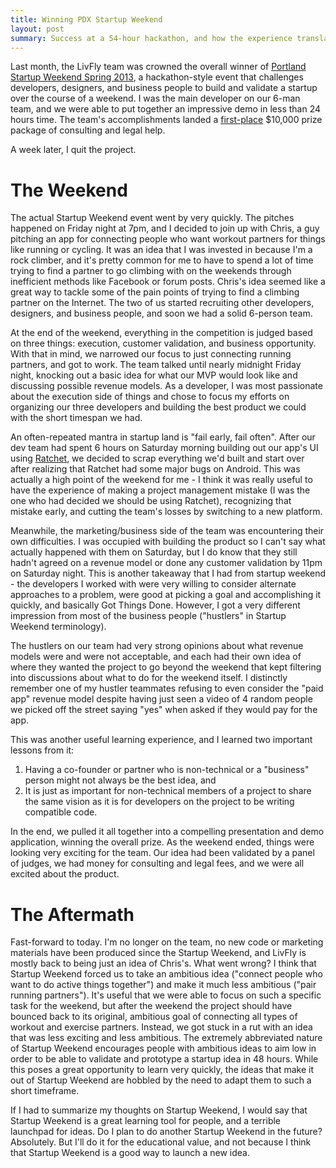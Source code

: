 ```yaml
---
title: Winning PDX Startup Weekend
layout: post
summary: Success at a 54-hour hackathon, and how the experience translated (or didn't) to the real world.
---
```


Last month, the LivFly team was crowned the overall winner of [Portland Startup Weekend Spring 2013](http://portland.startupweekend.org/), a hackathon-style event that challenges developers, designers, and business people to build and validate a startup over the course of a weekend. I was the main developer on our 6-man team, and we were able to put together an impressive demo in less than 24 hours time. The team's accomplishments landed a [first-place](http://portland.startupweekend.org/2013/05/01/congratulations-to-all-pdxsw-spring-2013-teams/) $10,000 prize package of consulting and legal help. 

A week later, I quit the project.

# The Weekend
The actual Startup Weekend event went by very quickly. The pitches happened on Friday night at 7pm, and I decided to join up with Chris, a guy pitching an app for connecting people who want workout partners for things like running or cycling. It was an idea that I was invested in because I'm a rock climber, and it's pretty common for me to have to spend a lot of time trying to find a partner to go climbing with on the weekends through inefficient methods like Facebook or forum posts. Chris's idea seemed like a great way to tackle some of the pain points of trying to find a climbing partner on the Internet. The two of us started recruiting other developers, designers, and business people, and soon we had a solid 6-person team. 

At the end of the weekend, everything in the competition is judged based on three things: execution, customer validation, and business opportunity. With that in mind, we narrowed our focus to just connecting running partners, and got to work. The team talked until nearly midnight Friday night, knocking out a basic idea for what our MVP would look like and discussing possible revenue models.  As a developer, I was most passionate about the execution side of things and chose to focus my efforts on organizing our three developers and building the best product we could with the short timespan we had.

An often-repeated mantra in startup land is "fail early, fail often". After our dev team had spent 6 hours on Saturday morning building out our app's UI using [Ratchet](http://maker.github.io/ratchet/), we decided to scrap everything we'd built and start over after realizing that Ratchet had some major bugs on Android. This was actually a high point of the weekend for me - I think it was really useful to have the experience of making a project management mistake (I was the one who had decided we should be using Ratchet), recognizing that mistake early, and cutting the team's losses by switching to a new platform. 

Meanwhile, the marketing/business side of the team was encountering their own difficulties. I was occupied with building the product so I can't say what actually happened with them on Saturday, but I do know that they still hadn't agreed on a revenue model or done any customer validation by 11pm on Saturday night. This is another takeaway that I had from startup weekend - the developers I worked with were very willing to consider alternate approaches to a problem, were good at picking a goal and accomplishing it quickly, and basically Got Things Done. However, I got a very different impression from most of the business people ("hustlers" in Startup Weekend terminology).

 The hustlers on our team had very strong opinions about what revenue models were and were not acceptable, and each had their own idea of where they wanted the project to go beyond the weekend that kept filtering into discussions about what to do for the weekend itself. I distinctly remember one of my hustler teammates refusing to even consider the "paid app" revenue model despite having just seen a video of 4 random people we picked off the street saying "yes" when asked if they would pay for the app.

This was another useful learning experience, and I learned two important lessons from it:

1. Having a co-founder or partner who is non-technical or a "business" person might not always be the best idea, and 
2. It is just as important for non-technical members of a project to share the same vision as it is for developers on the project to be writing compatible code. 

In the end, we pulled it all together into a compelling presentation and demo application, winning the overall prize. As the weekend ended, things were looking very exciting for the team. Our idea had been validated by a panel of judges, we had money for consulting and legal fees, and we were all excited about the product.

# The Aftermath

Fast-forward to today. I'm no longer on the team, no new code or marketing materials have been produced since the Startup Weekend, and LivFly is mostly back to being just an idea of Chris's. What went wrong? I think that Startup Weekend forced us to take an ambitious idea ("connect people who want to do active things together") and make it much less ambitious ("pair running partners"). It's useful that we were able to focus on such a specific task for the weekend, but after the weekend the project should have bounced back to its original, ambitious goal of connecting all types of workout and exercise partners. Instead, we got stuck in a rut with an idea that was less exciting and less ambitious. The extremely abbreviated nature of Startup Weekend encourages people with ambitious ideas to aim low in order to be able to validate and prototype a startup idea in 48 hours. While this poses a great opportunity to learn very quickly, the ideas that make it out of Startup Weekend are hobbled by the need to adapt them to such a short timeframe. 

If I had to summarize my thoughts on Startup Weekend, I would say that Startup Weekend is a great learning tool for people, and a terrible launchpad for ideas. Do I plan to do another Startup Weekend in the future? Absolutely. But I'll do it for the educational value, and not because I think that Startup Weekend is a good way to launch a new idea.